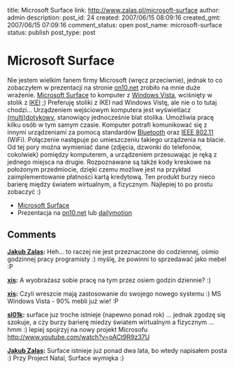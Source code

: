 title: Microsoft Surface
link: http://www.zalas.pl/microsoft-surface
author: admin
description: 
post_id: 24
created: 2007/06/15 08:09:16
created_gmt: 2007/06/15 07:09:16
comment_status: open
post_name: microsoft-surface
status: publish
post_type: post

<!--Nie jestem wielkim fanem firmy Microsoft (wręcz przeciwnie), jednak to co zobaczyłem w prezentacji na stronie on10.net zrobiło na mnie duże wrażenie. Microsoft Surface to komputer z Windows Vista, wciśnięty w stolik z IKEI ;) Preferuję stoliki z IKEI nad Windows Vistę, ale nie o to tutaj chodzi...-->

# Microsoft Surface

Nie jestem wielkim fanem firmy Microsoft (wręcz przeciwnie), jednak to co zobaczyłem w prezentacji na stronie [on10.net](http://on10.net/Blogs/larry/first-look-microsoft-surfacing-computing/) zrobiło na mnie duże wrażenie. [Microsoft Surface](http://en.wikipedia.org/wiki/Microsoft_Surface) to komputer z [Windows Vista](http://pl.wikipedia.org/wiki/Microsoft_Windows_Vista), wciśnięty w stolik z [IKEI](http://www.ikea.com/ms/pl_PL/) ;) Preferuję stoliki z IKEI nad Windows Vistę, ale nie o to tutaj chodzi... Urządzeniem wejściowym komputera jest wyświetlacz [(multi)dotykowy](http://en.wikipedia.org/wiki/Multi-touch), stanowiący jednocześnie blat stolika. Umożliwia pracę kilku osób w tym samym czasie. Komputer potrafi komunikować się z innymi urządzeniami za pomocą standardów [Bluetooth](http://pl.wikipedia.org/wiki/Bluetooth) oraz [IEEE 802.11](http://pl.wikipedia.org/wiki/802.11) (WiFi). Połączenie następuje po umieszczeniu takiego urządzenia na blacie. Od tej pory można wymieniać dane (zdjęcia, dzwonki do telefonów, cokolwiek) pomiędzy komputerem, a urządzeniem przesuwając je ręką z jednego miejsca na drugie. Rozpoznawane są także kody kreskowe na położonym przedmiocie, dzięki czemu możliwe jest na przykład zaimplementowanie płatności kartą kredytową. Ten produkt burzy nieco barierę między światem wirtualnym, a fizycznym. Najlepiej to po prostu zobaczyć :) 

  * [Microsoft Surface](http://www.microsoft.com/surface/)
  * Prezentacja na [on10.net](http://on10.net/Blogs/larry/first-look-microsoft-surfacing-computing/) lub [dailymotion ](http://www.dailymotion.com/us/cluster/tech/featured/video/x24b5d_microsoftsurfacingon10)

## Comments

**[Jakub Zalas](#49 "2007-06-16 07:16:27"):** Heh... to raczej nie jest przeznaczone do codziennej, ośmio godzinnej pracy programisty :) myślę, że powinni to sprzedawać jako mebel :P

**[xis](#45 "2007-06-15 21:42:21"):** A wyobrażasz sobie pracę na tym przez osiem godzin dziennie? :)

**[xis](#51 "2007-06-16 09:25:07"):** Czyli wreszcie mają zastosowanie do swojego nowego systemu :) MS Windows Vista - 90% mebli już wie! :P

**[sl01k](#2976 "2009-08-14 07:22:00"):** surface juz troche istnieje (napewno ponad rok) ... jednak zgodzę się szokuje, a czy burzy barierę miedzy światem wirtualnym a fizycznym ... hmm :) lepiej spojrzyj na nowy projekt Microsofu http://www.youtube.com/watch?v=oACt9R9z37U

**[Jakub Zalas](#2977 "2009-08-16 02:27:12"):** Surface istnieje już ponad dwa lata, bo wtedy napisałem posta :) Przy Project Natal, Surface wymięka :)

